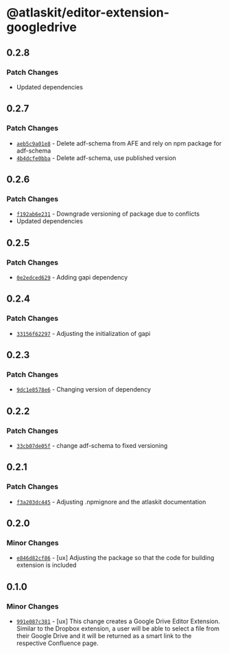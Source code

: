 # @atlaskit/editor-extension-googledrive

## 0.2.8

### Patch Changes

- Updated dependencies

## 0.2.7

### Patch Changes

- [`aeb5c9a01e8`](https://bitbucket.org/atlassian/atlassian-frontend/commits/aeb5c9a01e8) - Delete adf-schema from AFE and rely on npm package for adf-schema
- [`4b4dcfe0bba`](https://bitbucket.org/atlassian/atlassian-frontend/commits/4b4dcfe0bba) - Delete adf-schema, use published version

## 0.2.6

### Patch Changes

- [`f192ab6e231`](https://bitbucket.org/atlassian/atlassian-frontend/commits/f192ab6e231) - Downgrade versioning of package due to conflicts
- Updated dependencies

## 0.2.5

### Patch Changes

- [`0e2edced629`](https://bitbucket.org/atlassian/atlassian-frontend/commits/0e2edced629) - Adding gapi dependency

## 0.2.4

### Patch Changes

- [`33156f62297`](https://bitbucket.org/atlassian/atlassian-frontend/commits/33156f62297) - Adjusting the initialization of gapi

## 0.2.3

### Patch Changes

- [`9dc1e8578e6`](https://bitbucket.org/atlassian/atlassian-frontend/commits/9dc1e8578e6) - Changing version of dependency

## 0.2.2

### Patch Changes

- [`33cb07de05f`](https://bitbucket.org/atlassian/atlassian-frontend/commits/33cb07de05f) - change adf-schema to fixed versioning

## 0.2.1

### Patch Changes

- [`f3a203dc445`](https://bitbucket.org/atlassian/atlassian-frontend/commits/f3a203dc445) - Adjusting .npmignore and the atlaskit documentation

## 0.2.0

### Minor Changes

- [`e846d82cf86`](https://bitbucket.org/atlassian/atlassian-frontend/commits/e846d82cf86) - [ux] Adjusting the package so that the code for building extension is included

## 0.1.0

### Minor Changes

- [`991e087c381`](https://bitbucket.org/atlassian/atlassian-frontend/commits/991e087c381) - [ux] This change creates a Google Drive Editor Extension. Similar to the Dropbox
  extension, a user will be able to select a file from their Google Drive and it
  will be returned as a smart link to the respective Confluence page.

